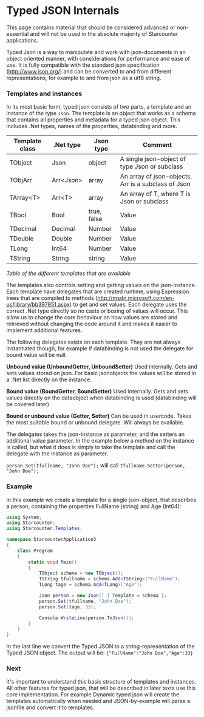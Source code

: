 # Typed JSON Internals

<section class="hero">This page contains material that should be considered advanced or non-essential and will not be used in the absolute majority of Starcounter applications.</section>

Typed Json is a way to manipulate and work with json-documents in an object oriented manner, with considerations for performance and ease of use. It is fully compatible with the standard json specification (http://www.json.org/) and can be converted to and from different representations, for example to and from json as a utf8 string.

### Templates and instances
In its most basic form, typed json consists of two parts, a template and an instance of the type `Json`. The template is an object that works as a schema that contains all properties and metadata for a typed json object. This includes .Net types, names of the properties, databinding and more.

<!-- <p><font color='red'>TODO: picture </font></p> -->

| Template class | .Net type | Json type | Comment
| -------------- | --------- | --------- | --------
| TObject        | Json | object | A single json-object of type Json or subclass
| TObjArr        | Arr&lt;Json&gt; | array | An array of json-objects. Arr is a subclass of Json
| TArray&lt;T&gt; | Arr&lt;T&gt; | array | An array of T, where T is Json or subclass
| TBool          | Bool      | true, false | Value
| TDecimal       | Decimal   | Number | Value
| TDouble        | Double    | Number | Value
| TLong          | Int64     | Number | Value
| TString        | String    | string | Value

*Table of the different templates that are available*

The templates also controls setting and getting values on the json-instance. Each template have delegates that are created runtime, using Expression trees that are compiled to methods (http://msdn.microsoft.com/en-us/library/bb397951.aspx) to get and set values. Each delegate uses the correct .Net type directly so no casts or boxing of values will occur. This allow us to change the core behaviour on how values are stored and retrieved without changing the code around it and makes it easier to implement additional features.

The following delegates exists on each template. They are not always instantiated though, for example if databinding is not used the delegate for bound value will be null.

**Unbound value (UnboundGetter, UnboundSetter)**
Used internally. Gets and sets values stored on json. For basic jsonobjects the values will be stored in a .Net list directly on the instance.

**Bound value (BoundGetter, BoundSetter)**
Used internally. Gets and sets values directly on the dataobject when databinding is used (databinding will be covered later)

**Bound or unbound value (Getter, Setter)**
Can be used in usercode. Takes the most suitable bound or unbound delegate. Will always be available.

The delegates takes the json-instance as parameter, and the setters an additional value parameter. In the example below a method on the instance is called, but what it does is simply to take the template and call the delegate with the instance as parameter.

`person.Set(tfullname, "John Doe");` will call `tfullname.Setter(person, "John Doe");`


<!-- <p><font color='red'>TODO: picture</font></p> -->

### Example
In this example we create a template for a single json-object, that describes a person, containing the properties FullName (string) and Age (Int64):

```cs
using System;
using Starcounter;
using Starcounter.Templates;

namespace StarcounterApplication3
{
    class Program
    {
        static void Main()
        {
            TObject schema = new TObject();
            TString tfullname = schema.Add<TString>("FullName");
            TLong tage = schema.Add<TLong>("Age");

            Json person = new Json() { Template = schema };
            person.Set(tfullname, "John Doe");
            person.Set(tage, 33);

            Console.WriteLine(person.ToJson());
        }
    }
}
```
In the last line we convert the Typed JSON to a string-representation of the Typed JSON object. The output will be:
`{"FullName":"John Doe","Age":33}`

### Next
It's important to understand this basic structure of templates and instances. All other features for typed json, that will be described in later texts use this core implementation. For example Dynamic typed json will create the templates automatically when needed and JSON-by-example will parse a jsonfile and convert it to templates.
